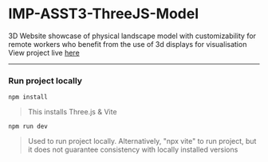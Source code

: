 # IMP-ASST3-ThreeJS-Model
3D Website showcase of physical landscape model with customizability for remote workers who benefit from the use of 3d displays for visualisation
View project live [here](https://razorbird360.github.io/IMP-ASST3-ThreeJS-Model/)

---

### Run project locally
```shell
npm install
```
> This installs Three.js & Vite

```shell
npm run dev
```
> Used to run project locally. Alternatively, "npx vite" to run project, but it does not guarantee consistency with locally installed versions

